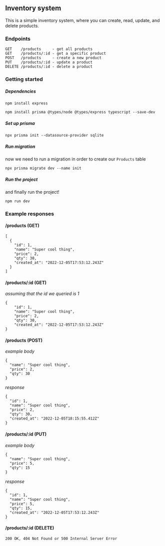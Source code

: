 ## Inventory system

This is a simple inventory system, where you can create, read, update, and delete products.

### Endpoints

```
GET    /products     - get all products
GET    /products/:id - get a specific product
POST   /products     - create a new product
PUT    /products/:id - update a product
DELETE /products/:id - delete a product
```

### Getting started

##### Dependencies

`npm install express` 

`npm install prisma @types/node @types/express typescript --save-dev`

##### Set up prisma

`npx prisma init --datasource-provider sqlite`

##### Run migration

now we need to run a migration in order to create our `Products` table

`npx prisma migrate dev --name init`

##### Run the project

and finally run the project!

`npm run dev`

### Example responses

#### /products (GET)

```
[
  {
    "id": 1,
    "name": "Super cool thing",
    "price": 2,
    "qty": 30,
    "created_at": "2022-12-05T17:53:12.243Z"
  }
]
```

#### /products/:id (GET)
*assuming that the id we queried is 1*
```
{
    "id": 1,
    "name": "Super cool thing",
    "price": 2,
    "qty": 30,
    "created_at": "2022-12-05T17:53:12.243Z"
}
```

#### /products (POST)
*example body*
```
{
  "name": "Super cool thing",
  "price": 2,
  "qty": 30
}
```
*response*
```
{
  "id": 1,
  "name": "Super cool thing",
  "price": 2,
  "qty": 30,
  "created_at": "2022-12-05T18:15:55.412Z"
}
```

#### /products/:id (PUT)
*example body*
```
{
  "name": "Super cool thing",
  "price": 5,
  "qty": 15
}
```
*response*
```
{
  "id": 1,
  "name": "Super cool thing",
  "price": 5,
  "qty": 15,
  "created_at": "2022-12-05T17:53:12.243Z"
}
```

#### /products/:id (DELETE)
```
200 OK, 404 Not Found or 500 Internal Server Error
```